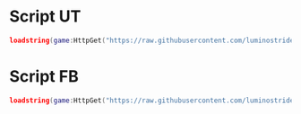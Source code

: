 # Script UT
```lua
loadstring(game:HttpGet("https://raw.githubusercontent.com/luminostride/osok/main/utility"))()
```
# Script FB
```lua
loadstring(game:HttpGet("https://raw.githubusercontent.com/luminostride/osok/main/stolen"))()
```
